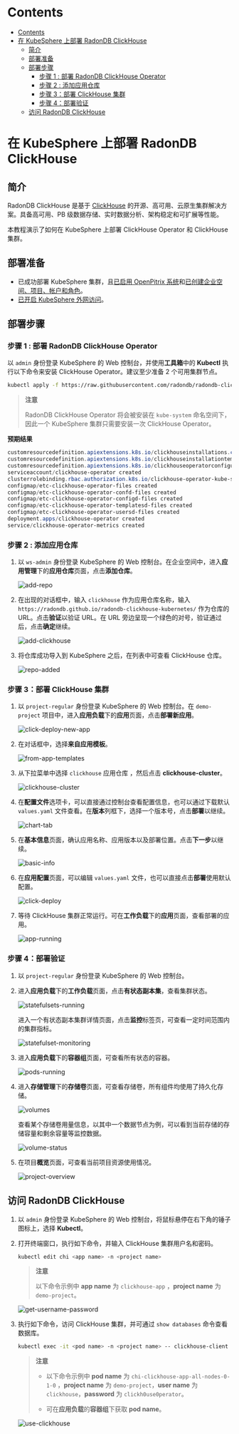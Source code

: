 Contents
=================

- [Contents](#contents)
- [在 KubeSphere 上部署 RadonDB ClickHouse](#在-kubesphere-上部署-radondb-clickhouse)
  - [简介](#简介)
  - [部署准备](#部署准备)
  - [部署步骤](#部署步骤)
    - [步骤 1 : 部署 RadonDB ClickHouse Operator](#步骤-1--部署-radondb-clickhouse-operator)
    - [步骤 2 : 添加应用仓库](#步骤-2--添加应用仓库)
    - [步骤 3：部署 ClickHouse 集群](#步骤-3部署-clickhouse-集群)
    - [步骤 4：部署验证](#步骤-4部署验证)
  - [访问 RadonDB ClickHouse](#访问-radondb-clickhouse)

# 在 KubeSphere 上部署 RadonDB ClickHouse

## 简介

RadonDB ClickHouse 是基于 [ClickHouse](https://clickhouse.tech/) 的开源、高可用、云原生集群解决方案。具备高可用、PB 级数据存储、实时数据分析、架构稳定和可扩展等性能。

本教程演示了如何在 KubeSphere 上部署 ClickHouse Operator 和 ClickHouse 集群。

## 部署准备

- 已成功部署 KubeSphere 集群，且[已启用 OpenPitrix 系统](https://kubesphere.io/zh/docs/pluggable-components/app-store/)和[已创建企业空间、项目、帐户和角色](https://kubesphere.io/zh/docs/quick-start/create-workspace-and-project/)。
- [已开启 KubeSphere 外网访问](https://kubesphere.io/zh/docs/project-administration/project-gateway/)。

## 部署步骤

### 步骤 1 : 部署 RadonDB ClickHouse Operator

以 `admin` 身份登录 KubeSphere 的 Web 控制台，并使用**工具箱**中的 **Kubectl** 执行以下命令来安装 ClickHouse Operator。建议至少准备 2 个可用集群节点。

```bash
kubectl apply -f https://raw.githubusercontent.com/radondb/radondb-clickhouse-kubernetes/main/clickhouse-operator-install.yml
```

> **注意**
> 
> RadonDB ClickHouse Operator 将会被安装在 `kube-system` 命名空间下，因此一个 KubeSphere 集群只需要安装一次 ClickHouse Operator。

**预期结果**

```powershell
customresourcedefinition.apiextensions.k8s.io/clickhouseinstallations.clickhouse.altinity.com configured
customresourcedefinition.apiextensions.k8s.io/clickhouseinstallationtemplates.clickhouse.altinity.com created
customresourcedefinition.apiextensions.k8s.io/clickhouseoperatorconfigurations.clickhouse.altinity.com created
serviceaccount/clickhouse-operator created
clusterrolebinding.rbac.authorization.k8s.io/clickhouse-operator-kube-system created
configmap/etc-clickhouse-operator-files created
configmap/etc-clickhouse-operator-confd-files created
configmap/etc-clickhouse-operator-configd-files created
configmap/etc-clickhouse-operator-templatesd-files created
configmap/etc-clickhouse-operator-usersd-files created
deployment.apps/clickhouse-operator created
service/clickhouse-operator-metrics created
```

### 步骤 2 : 添加应用仓库

1. 以 `ws-admin` 身份登录 KubeSphere 的 Web 控制台。在企业空间中，进入**应用管理**下的**应用仓库**页面，点击**添加仓库**。

   ![add-repo](_images/add-repo.png)

2. 在出现的对话框中，输入 `clickhouse` 作为应用仓库名称，输入 `https://radondb.github.io/radondb-clickhouse-kubernetes/` 作为仓库的 URL。点击**验证**以验证 URL。在 URL 旁边呈现一个绿色的对号，验证通过后，点击**确定**继续。

   ![add-clickhouse](_images/add-clickhouse.png)

3. 将仓库成功导入到 KubeSphere 之后，在列表中可查看 ClickHouse 仓库。

   ![repo-added](_images/repo-added.png)

### 步骤 3：部署 ClickHouse 集群

1. 以 `project-regular` 身份登录 KubeSphere 的 Web 控制台。在 `demo-project` 项目中，进入**应用负载**下的**应用**页面，点击**部署新应用**。

   ![click-deploy-new-app](_images/click-deploy-new-app.png)

2. 在对话框中，选择**来自应用模板**。

   ![from-app-templates](_images/from-app-templates.png)

3. 从下拉菜单中选择 `clickhouse` 应用仓库 ，然后点击 **clickhouse-cluster**。

   ![clickhouse-cluster](_images/clickhouse-cluster.png)

4. 在**配置文件**选项卡，可以直接通过控制台查看配置信息，也可以通过下载默认 `values.yaml` 文件查看。在**版本**列框下，选择一个版本号，点击**部署**以继续。
   
   ![chart-tab](_images/chart-tab.png)

5. 在**基本信息**页面，确认应用名称、应用版本以及部署位置。点击**下一步**以继续。

   ![basic-info](_images/basic-info.png)

6. 在**应用配置**页面，可以编辑 `values.yaml` 文件，也可以直接点击**部署**使用默认配置。

   ![click-deploy](_images/click-deploy.png)

7. 等待 ClickHouse 集群正常运行。可在**工作负载**下的**应用**页面，查看部署的应用。

   ![app-running](_images/app-running.png)

### 步骤 4：部署验证

1. 以 `project-regular` 身份登录 KubeSphere 的 Web 控制台。

2. 进入**应用负载**下的**工作负载**页面，点击**有状态副本集**，查看集群状态。

   ![statefulsets-running](_images/statefulsets-running.png)

   进入一个有状态副本集群详情页面，点击**监控**标签页，可查看一定时间范围内的集群指标。

   ![statefulset-monitoring](_images/statefulset-monitoring.png)

3. 进入**应用负载**下的**容器组**页面，可查看所有状态的容器。

   ![pods-running](_images/pods-running.png)

4. 进入**存储管理**下的**存储卷**页面，可查看存储卷，所有组件均使用了持久化存储。

   ![volumes](_images/volumes.png)

   查看某个存储卷用量信息，以其中一个数据节点为例，可以看到当前存储的存储容量和剩余容量等监控数据。

   ![volume-status](_images/volume-status.png)

5. 在项目**概览**页面，可查看当前项目资源使用情况。

   ![project-overview](_images/project-overview.png)

## 访问 RadonDB ClickHouse

1. 以 `admin` 身份登录 KubeSphere 的 Web 控制台，将鼠标悬停在右下角的锤子图标上，选择 **Kubectl**。

2. 打开终端窗口，执行如下命令，并输入 ClickHouse 集群用户名和密码。

   ```bash
   kubectl edit chi <app name> -n <project name>
   ```
   > **注意**
   >
   > 以下命令示例中 **app name** 为 `clickhouse-app` ，**project name** 为 `demo-project`。

   ![get-username-password](_images/get-username-password.png)

3. 执行如下命令，访问 ClickHouse 集群，并可通过 `show databases` 命令查看数据库。

   ```bash
   kubectl exec -it <pod name> -n <project name> -- clickhouse-client --user=<user name> --password=<user password>
   ```

   > **注意**
   >
   > - 以下命令示例中 **pod name** 为 `chi-clickhouse-app-all-nodes-0-1-0` ，**project name** 为 `demo-project`，**user name** 为 `clickhouse`，**password** 为  `clickh0use0perator`。
   >
   > - 可在**应用负载**的**容器组**下获取 **pod name**。

   ![use-clickhouse](_images/use-clickhouse.png)
